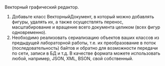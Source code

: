 Векторный графический редактор.

1) Добавьте класс ВекторныйДокумент, в который можно добавлять фигуры, удалять их, а также осуществлять перенос, масштабирование и вращение всего документа целиком (всех фигур одновременно).
2) Необходимо реализовать сериализацию объектов ваших классов из предыдущей лабораторной работы, т.е. их преобразование в поток (последовательность) байтов и обратно для возможности передачи по сети, записи в БД и т.д. В качестве формата можете использовать любой, например, JSON, XML, BSON, свой собственный.